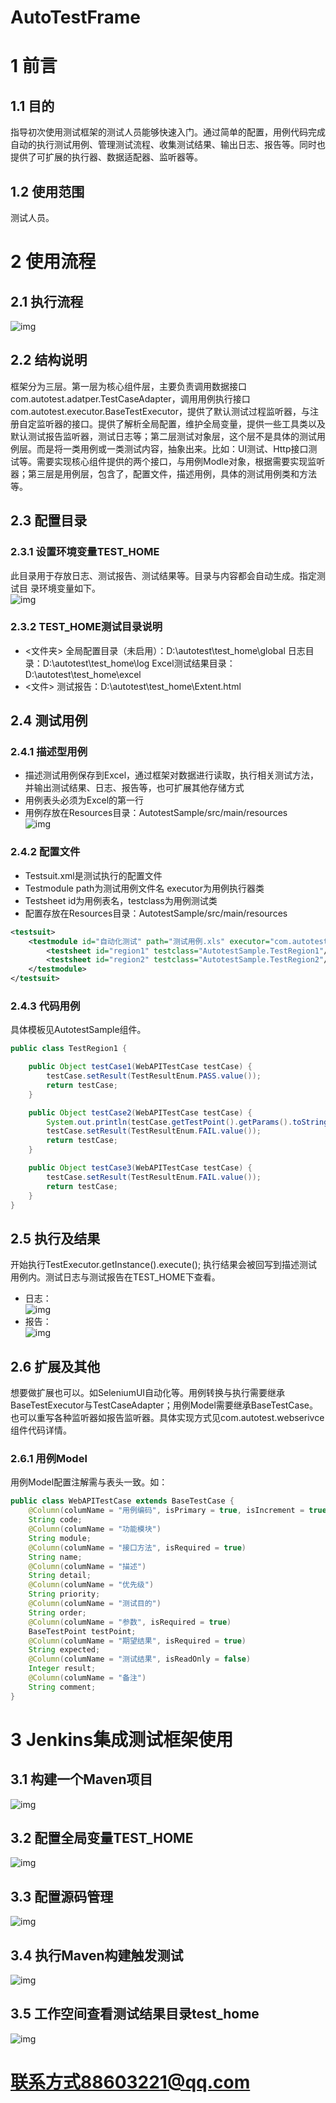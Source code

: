 # AutoTestFrame
# 1 前言
## 1.1 目的
指导初次使用测试框架的测试人员能够快速入门。通过简单的配置，用例代码完成自动的执行测试用例、管理测试流程、收集测试结果、输出日志、报告等。同时也提供了可扩展的执行器、数据适配器、监听器等。
## 1.2 使用范围
测试人员。
# 2 使用流程
## 2.1 执行流程
![img](https://github.com/skyVea/AutoTestFrame/blob/master/Img/follow.png)
## 2.2 结构说明
框架分为三层。第一层为核心组件层，主要负责调用数据接口com.autotest.adatper.TestCaseAdapter，调用用例执行接口com.autotest.executor.BaseTestExecutor，提供了默认测试过程监听器，与注册自定监听器的接口。提供了解析全局配置，维护全局变量，提供一些工具类以及默认测试报告监听器，测试日志等；第二层测试对象层，这个层不是具体的测试用例层。而是将一类用例或一类测试内容，抽象出来。比如：UI测试、Http接口测试等。需要实现核心组件提供的两个接口，与用例Modle对象，根据需要实现监听器；第三层是用例层，包含了，配置文件，描述用例，具体的测试用例类和方法等。
## 2.3 配置目录
### 2.3.1 设置环境变量TEST_HOME
此目录用于存放日志、测试报告、测试结果等。目录与内容都会自动生成。指定测试目	录环境变量如下。</br>
![img](https://github.com/skyVea/AutoTestFrame/blob/master/Img/env.png)
### 2.3.2 TEST_HOME测试目录说明

* <文件夹>
全局配置目录（未启用）：D:\autotest\test_home\global
日志目录：D:\autotest\test_home\log
Excel测试结果目录：D:\autotest\test_home\excel
* <文件>
测试报告：D:\autotest\test_home\Extent.html

## 2.4 测试用例
### 2.4.1 描述型用例
* 描述测试用例保存到Excel，通过框架对数据进行读取，执行相关测试方法，并输出测试结果、日志、报告等，也可扩展其他存储方式
* 用例表头必须为Excel的第一行
* 用例存放在Resources目录：AutotestSample/src/main/resources</br>
![img](https://github.com/skyVea/AutoTestFrame/blob/master/Img/excelcase.png)
### 2.4.2 配置文件
* Testsuit.xml是测试执行的配置文件
* Testmodule path为测试用例文件名 executor为用例执行器类
* Testsheet id为用例表名，testclass为用例测试类
* 配置存放在Resources目录：AutotestSample/src/main/resources
```xml
<testsuit>
	<testmodule id="自动化测试" path="测试用例.xls" executor="com.autotest.webserivce.executor.WebAPITestExecutor">
		<testsheet id="region1" testclass="AutotestSample.TestRegion1"/>
		<testsheet id="region2" testclass="AutotestSample.TestRegion2"/>
	</testmodule>
</testsuit>
```
### 2.4.3 代码用例
具体模板见AutotestSample组件。</br>
```java
public class TestRegion1 {

	public Object testCase1(WebAPITestCase testCase) {
		testCase.setResult(TestResultEnum.PASS.value());
		return testCase;
	}

	public Object testCase2(WebAPITestCase testCase) {
		System.out.println(testCase.getTestPoint().getParams().toString());
		testCase.setResult(TestResultEnum.FAIL.value());
		return testCase;
	}

	public Object testCase3(WebAPITestCase testCase) {
		testCase.setResult(TestResultEnum.FAIL.value());
		return testCase;
	}
}
```
## 2.5 执行及结果
开始执行TestExecutor.getInstance().execute();
执行结果会被回写到描述测试用例内。测试日志与测试报告在TEST_HOME下查看。
* 日志：</br>
![img](https://github.com/skyVea/AutoTestFrame/blob/master/Img/log.png)
* 报告：</br>
![img](https://github.com/skyVea/AutoTestFrame/blob/master/Img/report.png)
## 2.6 扩展及其他
想要做扩展也可以。如SeleniumUI自动化等。用例转换与执行需要继承BaseTestExecutor与TestCaseAdapter；用例Model需要继承BaseTestCase。也可以重写各种监听器如报告监听器。具体实现方式见com.autotest.webserivce组件代码详情。
### 2.6.1 用例Model
用例Model配置注解需与表头一致。如：
```java
public class WebAPITestCase extends BaseTestCase {
	@Column(columName = "用例编码", isPrimary = true, isIncrement = true)
	String code;
	@Column(columName = "功能模块")
	String module;
	@Column(columName = "接口方法", isRequired = true)
	String name;
	@Column(columName = "描述")
	String detail;
	@Column(columName = "优先级")
	String priority;
	@Column(columName = "测试目的")
	String order;
	@Column(columName = "参数", isRequired = true)
	BaseTestPoint testPoint;
	@Column(columName = "期望结果", isRequired = true)
	String expected;
	@Column(columName = "测试结果", isReadOnly = false)
	Integer result;
	@Column(columName = "备注")
	String comment;
}
```
# 3 Jenkins集成测试框架使用
## 3.1 构建一个Maven项目
![img](https://github.com/skyVea/AutoTestFrame/blob/master/Img/maven_project.png)
## 3.2 配置全局变量TEST_HOME
![img](https://github.com/skyVea/AutoTestFrame/blob/master/Img/set_env.png)
## 3.3 配置源码管理
![img](https://github.com/skyVea/AutoTestFrame/blob/master/Img/set_source.png)
## 3.4 执行Maven构建触发测试
![img](https://github.com/skyVea/AutoTestFrame/blob/master/Img/build.png)
## 3.5 工作空间查看测试结果目录test_home
![img](https://github.com/skyVea/AutoTestFrame/blob/master/Img/workspace.png)
 # 联系方式88603221@qq.com
